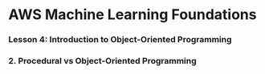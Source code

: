 # AWS Machine Learning Foundations 

### Lesson 4: Introduction to Object-Oriented Programming 

### 2. Procedural vs Object-Oriented Programming







